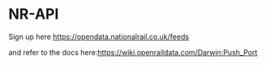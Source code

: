 # NR-API

Sign up here https://opendata.nationalrail.co.uk/feeds

and refer to the docs here:https://wiki.openraildata.com/Darwin:Push_Port
